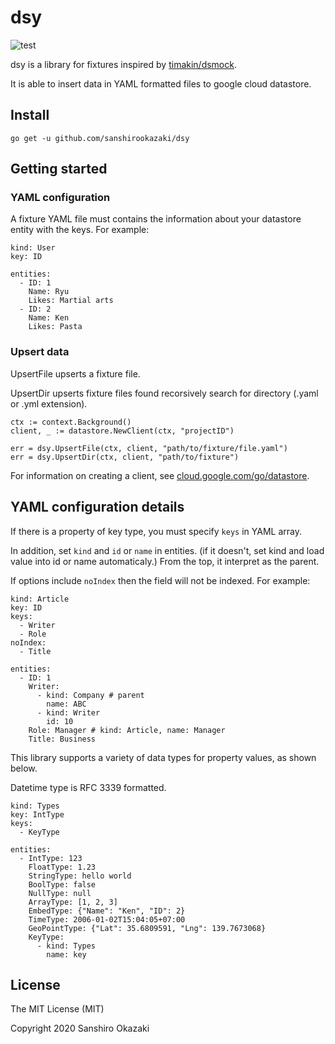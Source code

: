 # dsy

![test](https://github.com/sanshirookazaki/dsy/workflows/test/badge.svg)

dsy is a library for fixtures inspired by [timakin/dsmock](https://github.com/timakin/dsmock).

It is able to insert data in YAML formatted files to google cloud datastore.

## Install

```
go get -u github.com/sanshirookazaki/dsy
```

## Getting started

### YAML configuration

A fixture YAML file must contains the information about your datastore entity with the keys. For example:

```
kind: User
key: ID

entities:
  - ID: 1
    Name: Ryu
    Likes: Martial arts
  - ID: 2
    Name: Ken
    Likes: Pasta
```

### Upsert data

UpsertFile upserts a fixture file.

UpsertDir upserts fixture files found recorsively search for directory (.yaml or .yml extension).


```
ctx := context.Background()
client, _ := datastore.NewClient(ctx, "projectID")

err = dsy.UpsertFile(ctx, client, "path/to/fixture/file.yaml")
err = dsy.UpsertDir(ctx, client, "path/to/fixture")
```

For information on creating a client, see [cloud.google.com/go/datastore](https://godoc.org/cloud.google.com/go/datastore).

## YAML configuration details

If there is a property of key type, you must specify ```keys``` in YAML array.

In addition, set ```kind``` and ```id``` or ```name``` in entities. (if it doesn't, set kind and load value into id or name automaticaly.) From the top, it interpret as the parent.

If options include ```noIndex``` then the field will not be indexed. For example:

```
kind: Article
key: ID
keys:
  - Writer
  - Role
noIndex:
  - Title

entities:
  - ID: 1
    Writer:
      - kind: Company # parent
        name: ABC
      - kind: Writer
        id: 10
    Role: Manager # kind: Article, name: Manager
    Title: Business
```

This library supports a variety of data types for property values, as shown below.

Datetime type is RFC 3339 formatted.

```
kind: Types
key: IntType
keys:
  - KeyType

entities:
  - IntType: 123
    FloatType: 1.23
    StringType: hello world
    BoolType: false
    NullType: null
    ArrayType: [1, 2, 3]
    EmbedType: {"Name": "Ken", "ID": 2}
    TimeType: 2006-01-02T15:04:05+07:00
    GeoPointType: {"Lat": 35.6809591, "Lng": 139.7673068}
    KeyType:
      - kind: Types
        name: key
```

## License
The MIT License (MIT)

Copyright 2020 Sanshiro Okazaki
